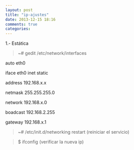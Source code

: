 ```yaml
---
layout: post
title: "ip-ajustes"
date: 2013-12-15 18:16
comments: true
categories: 
---
```

1.- Estática

>~# gedit /etc/network/interfaces

auto eth0

iface eth0 inet static

address 192.168.x.x

netmask 255.255.255.0

network 192.168.x.0

boadcast 192.168.2.255

gateway 192.168.x.1

>~# /etc/init.d/networking restart (reiniciar el servicio)

>$ ifconfig (verificar la nueva ip)

